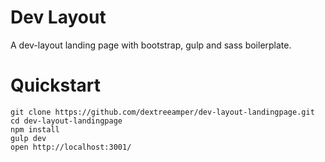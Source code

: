 # Dev Layout
A dev-layout landing page with bootstrap, gulp and sass boilerplate.
# Quickstart
```
git clone https://github.com/dextreeamper/dev-layout-landingpage.git
cd dev-layout-landingpage
npm install
gulp dev
open http://localhost:3001/
```

